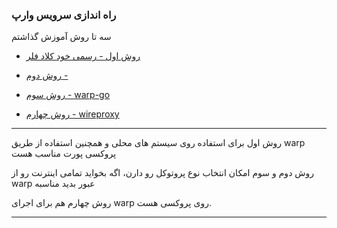 ### راه اندازی سرویس وارپ

سه تا روش آموزش گذاشتم


- [روش اول - رسمی خود کلاد فلر](https://github.com/ExtremeDot/vpn_setups/blob/main/FullSteps/WARP-Setup/Method-A.md)

- [روش دوم - ](https://github.com/ExtremeDot/vpn_setups/blob/main/FullSteps/WARP-Setup/Method-B.md)

- [روش سوم - warp-go](https://github.com/ExtremeDot/vpn_setups/blob/main/FullSteps/WARP-Setup/Method-C.md)

- [روش چهارم - wireproxy](https://github.com/ExtremeDot/vpn_setups/blob/main/FullSteps/WARP-Setup/Method-D-WireProxy.md)

***

روش اول برای استفاده روی سیستم های محلی و همچنین استفاده از طریق warp پروکسی پورت مناسب هست

روش دوم و سوم امکان انتخاب نوع پروتوکل رو دارن، اگه بخواید تمامی اینترنت رو از warp عبور بدید مناسبه

روش چهارم هم برای اجرای warp روی پروکسی هست.

---
